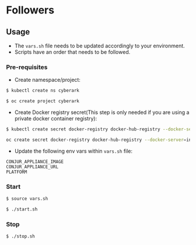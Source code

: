 # Followers

## Usage
- The ``` vars.sh ``` file needs to be updated accordingly to your environment.
- Scripts have an order that needs to be followed.

### Pre-requisites

- Create namespace/project:
```bash
$ kubectl create ns cyberark
```

```bash
$ oc create project cyberark
```

- Create Docker registry secret(This step is only needed if you are using a private docker container registry):
```bash
$ kubectl create secret docker-registry docker-hub-registry --docker-server=your-docker-server --docker-username=your-username --docker-password="mypassword" --docker-email=myuser@plangiro.com  -n cyberark
```

```bash
oc create secret docker-registry docker-hub-registry --docker-server=index.docker.io/v1 --docker-username=andresguisado --docker-password="mypassword" --docker-email=myuser@plangiro.com -n cyberark
```

- Update the following env vars within ```vars.sh``` file:

```
CONJUR_APPLIANCE_IMAGE
CONJUR_APPLIANCE_URL
PLATFORM
```

### Start

```bash
$ source vars.sh
```

```bash
$ ./start.sh
```

### Stop

```bash
$ ./stop.sh
```